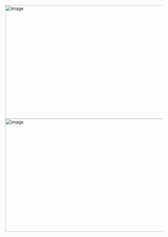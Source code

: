 <img width="709" height="362" alt="image" src="https://github.com/user-attachments/assets/f9014a31-4d85-4438-ba08-e2e37e0742e0" />
<img width="705" height="360" alt="image" src="https://github.com/user-attachments/assets/e9a7e7e9-0748-4cfd-b952-9229859a972c" />

